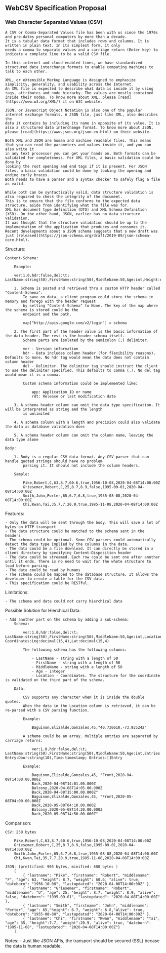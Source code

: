 ## WebCSV Specification Proposal
### Web Character Separated Values (CSV)

    A CSV or Comma-Separated Values file has been with us since the 1970s and pre-dates personal computers by more than a decade. 
    It is a tabular data format that includes rows and columns. It is written in plain text. In its simplest form, it only
    needs a comma to separate values and a carriage return (Enter key) to indicate a complete line to be a valid CSV file.

    In this internet and cloud-enabled times, we have standardized structured data interchange formats to enable computing machines to talk to each other.
    
    XML, or eXtensible Markup Language is designed to emphasize simplicity, generality, and usability across the Internet. 
    An XML file is expected to describe what data is inside it by using tags, attributes and node hierachy. The values are mostly contained
    inside their nodes. To know more about XML, please [read](https://www.w3.org/XML/) it on W3C website.

    JSON, or Javascript Object Notation is also one of the popular internet exchange formats. A JSON file, just like XML, also describes the 
    data it contains by including its name in opposite of its value. It is also a structured data interchange format. To know more about JSON,
    please [read](https://www.json.org/json-en.html) on their website.

    Both XML and JSON are human and machine readable files. This means that you can read the parameters and values inside it, and you can also write it
    in any text processor you can get your hands on. Both formats can be validated for completeness. For XML files, a basic validation could be done by 
    looking the root opening and end tags if it is present. For JSON files, a basic validation could be done by looking the opening and ending curly braces.
    Both needs to have a parser and a syntax checker to safely flag a file as valid. 

    While both can be syntactically valid, data structure validation is also required to check the integrity of the document. 
    This is to ensure that the file conforms to the expected data structure, aside from identifying what the file was for.
    XML has document type definition (DTD) and XML Schema Definition (XSD). On the other hand, JSON, earlier has no data structure validation. 
    It was thought that the structure validation should be up to the implementation of the application that produces and consumes it. 
    Recent developments about a JSON schema suggests that a new draft was just [released](https://json-schema.org/draft/2019-09/json-schema-core.html).

Structure:

	Content-Schema: 
	
		Example:
		
		ver:1.0,hdr:false,del:\t; LastName:string(50),FirstName:string(50),MiddleName:50,Age:int,Height:decimal(10,3),Alive:bool,DateBorn:date,LastUpdated:datetime

		1. Schema is posted and retrieved thru a custom HTTP header called "Content-Schema". 
			To save on data, a client program could store the schema in memory and forego with the header request
			by setting "Content-Schema" to None. The key of the map where the schema is stored could be the
			endpoint and the path.
			
			map["http://apis.google.com/v2/login"] = schema
			
		2. The first part of the header value is the basic information of the data header. The rest is the header schema itself.
			Schema parts are isolated by the semicolon (;) delimiter. 
			
			ver - Version information
			hdr - Data includes column header (for flexibility reasons). Defaults to none. No hdr tag would mean the data does not contain column header
			del - Delimiter. The delimiter tag should instruct the client to use the delimiter specified. This defaults to comma (,). No del tag would mean it is a comma.
			
			Custom schema information could be implemented like:
				
				app: Application ID or name
				rdt: Release or last modification date
			
		3. A schema header column can omit the data type specification. It will be interpreted as string and the length
			is unlimited
			
		4. A schema column with a length and precision could also validate the data as database validation does
		
		5. A schema header column can omit the column name, leaving the data type alone

	Body: 

		1. Body is a regular CSV data format. Any CSV parser that can handle quoted strings should have no problem
			parsing it. It should not include the column headers.
			
		Sample: 

			Pike,Robert,C,63,8.7,60.6,true,1956-10-08,2020-04-08T14:00:00Z
			Griesemer,Robert,C,25,8.7,8.9,false,1995-09-01,2020-04-08T14:00:00Z
			Smith,John,Porter,65,6.7,6.8,true,1955-08-08,2020-04-08T14:00:00Z
			Chi,Kwan,Tai,35,7.7,20.9,true,1985-11-08,2020-04-08T14:00:00Z
	
	
Features:

	- Only the data will be sent through the body. This will save a lot of bytes on HTTP transport
	- The data structure could be matched to the schema sent in the headers
	- The schema could be optional. Some CSV parsers could automatically detect the data type implied by the columns in the data.
	- The data could be a file download. It can directly be stored in a client directory by specifying Content-Disposition header
	- The data could be streamed. Each row could be sent one after another until it ends. There is no need to wait for the whote structure to load before parsing.
	- The data could be read by humans
	- The schema could be mapped to the database structure. It allows the developer to create a table for the CSV data.
	- This specification could be RESTful.
	
Limitations:

	- The schema and data could not carry hierchical data
		
	
Possible Solution for Hierchical Data:

	- Add another part on the schema by adding a sub-schema:
		Schema:
		
			ver:1.0,hdr:false,del:\t; LastName:string(50),FirstName:string(50),MiddleName:50,Age:int,Location:Coordinates; Coordinates:Lng:decimal(15,4),Lat:decimal(15,4)
			
			The following schema has the following columns:
			
				- LastName - string with a length of 50
				- FirstName - string with a length of 50
				- MiddleName - string with a length of 50
				- Age - integer
				- Location - Coordinates. The structure for the coordinate is validated on the third part of the schema.
				
		Data:
		
			CSV supports any character when it is inside the double quotes. 
			When the data in the Location column is retrieved, it can be re-parsed with a CSV parsing function.
			
			Example:
			
				Baguinon,Elizalde,Gonzales,45,"40.730610,-73.935242"
	
			A schema could be an array. Multiple entries are separated by carriage returns:
			
				ver:1.0,hdr:false,del:\t; LastName:string(50),FirstName:string(50),MiddleName:50,Age:int,Entries:Entry; Entry:Door:string(10),Time:timestamp; Entries:[]Entry
	
			Example:
			
				Baguinon,Elizalde,Gonzales,45, "Front,2020-04-08T14:00.00.000Z
				Back,2020-04-08T14:01.00.000Z
				Balcony,2020-04-08T14:05.00.000Z
				Back,2020-04-08T15:00.00.000Z"
				Baguinon,Elizalde,Gonzales,45, "Front,2020-05-08T04:00.00.000Z
				Back,2020-05-08T04:10.00.000Z
				Balcony,2020-05-08T14:20.00.000Z
				Back,2020-05-08T14:50.00.000Z"
				
Comparison:

	CSV: 258 bytes
	
		Pike,Robert,C,63,8.7,60.6,true,1956-10-08,2020-04-08T14:00:00Z
		Griesemer,Robert,C,25,8.7,8.9,false,1995-09-01,2020-04-08T14:00:00Z
		Smith,John,Porter,65,6.7,6.8,true,1955-08-08,2020-04-08T14:00:00Z
		Chi,Kwan,Tai,35,7.7,20.9,true,1985-11-08,2020-04-08T14:00:00Z
		
	JSON: (prettified: 965 bytes, minified: 680 bytes ) 
		[
			{ "lastname": "Pike", "firstname": "Robert", "middlename": "F", "age": 63, "height": 8.7, "weight": 60.6, "alive": true, "dateborn": "1956-10-08", "lastupdated": "2020-04-08T14:00:00Z" },
			{ "lastname": "Griesemer", "firstname": "Robert", "middlename": "U", "age": 25, "height": 8.7, "weight": 8.9, "alive": false, "dateborn": "1995-09-01", "lastupdated": "2020-04-08T14:00:00Z" },
			{ "lastname": "Smith", "firstname": "John", "middlename": "Porter", "age": 65,"height": 6.7, "weight": 6.8,"alive": true, "dateborn": "1955-08-08", "lastupdated": "2020-04-08T14:00:00Z" },
			{ "lastname": "Chi", "firstname": "Kwan", "middlename": "Tai", "age": 35, "height":7.7, "weight":20.9, "alive": true, "dateborn": "1985-11-08", "lastupdated": "2020-04-08T14:00:00Z"}
		]
Notes:
	- Just like JSON APIs, the transport should be secured (SSL) becase the data is human readable.
